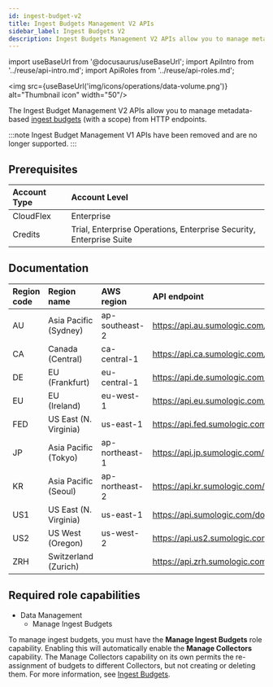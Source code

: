 ```yaml
---
id: ingest-budget-v2
title: Ingest Budgets Management V2 APIs
sidebar_label: Ingest Budgets V2
description: Ingest Budgets Management V2 APIs allow you to manage metadata-based ingest budgets (V2) from HTTP endpoints.
---
```


import useBaseUrl from '@docusaurus/useBaseUrl';
import ApiIntro from '../reuse/api-intro.md';
import ApiRoles from '../reuse/api-roles.md';

<img src={useBaseUrl('img/icons/operations/data-volume.png')} alt="Thumbnail icon" width="50"/>

The Ingest Budget Management V2 APIs allow you to manage metadata-based [ingest budgets](/docs/manage/ingestion-volume/ingest-budgets) (with a scope) from HTTP endpoints.

:::note
Ingest Budget Management V1 APIs have been removed and are no longer supported.
:::

## Prerequisites

| Account Type | Account Level          |
|:--------------|:--------------|
| CloudFlex    | Enterprise      |
| Credits      | Trial, Enterprise Operations, Enterprise Security, Enterprise Suite |

## Documentation

<ApiIntro/>

| Region code | Region name | AWS region | API endpoint |
|:----|:----|:---|:-----|
| AU  | Asia Pacific (Sydney)  | ap-southeast-2 | https://api.au.sumologic.com/docs/#tag/ingestBudgetManagementV2   |
| CA  | Canada (Central)       | ca-central-1   | https://api.ca.sumologic.com/docs/#tag/ingestBudgetManagementV2   |
| DE  | EU (Frankfurt)         | eu-central-1   | https://api.de.sumologic.com/docs/#tag/ingestBudgetManagementV2   |
| EU  | EU (Ireland)           | eu-west-1      | https://api.eu.sumologic.com/docs/#tag/ingestBudgetManagementV2   |
| FED | US East (N. Virginia)  | us-east-1      | https://api.fed.sumologic.com/docs/#tag/ingestBudgetManagementV2  |
| JP  | Asia Pacific (Tokyo)   | ap-northeast-1 | https://api.jp.sumologic.com/docs/#tag/ingestBudgetManagementV2   |
| KR  | Asia Pacific (Seoul)   | ap-northeast-2 | https://api.kr.sumologic.com/docs/#tag/ingestBudgetManagementV2   |
| US1 | US East (N. Virginia)  | us-east-1      | https://api.sumologic.com/docs/#tag/ingestBudgetManagementV2      |
| US2 | US West (Oregon)       | us-west-2      | https://api.us2.sumologic.com/docs/#tag/ingestBudgetManagementV2  |
| ZRH | Switzerland (Zurich)   |                | https://api.zrh.sumologic.com/docs/#tag/ingestBudgetManagementV2  |

## Required role capabilities

<ApiRoles/>

* Data Management
    * Manage Ingest Budgets

To manage ingest budgets, you must have the **Manage Ingest Budgets** role capability. Enabling this will automatically enable the **Manage Collectors** capability. The Manage Collectors capability on its own permits the re-assignment of budgets to different Collectors, but not creating or deleting them. For more information, see [Ingest Budgets](/docs/manage/ingestion-volume/ingest-budgets).
